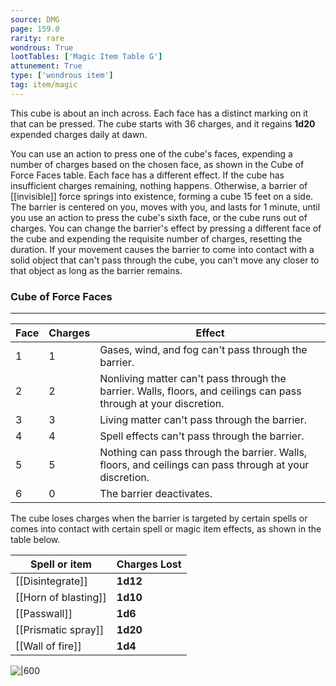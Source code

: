 ```yaml
---
source: DMG
page: 159.0
rarity: rare
wondrous: True
lootTables: ['Magic Item Table G']
attunement: True
type: ['wondrous item']
tag: item/magic
---
```


This cube is about an inch across. Each face has a distinct marking on it that can be pressed. The cube starts with 36 charges, and it regains **1d20** expended charges daily at dawn.

You can use an action to press one of the cube's faces, expending a number of charges based on the chosen face, as shown in the Cube of Force Faces table. Each face has a different effect. If the cube has insufficient charges remaining, nothing happens. Otherwise, a barrier of [[invisible]] force springs into existence, forming a cube 15 feet on a side. The barrier is centered on you, moves with you, and lasts for 1 minute, until you use an action to press the cube's sixth face, or the cube runs out of charges. You can change the barrier's effect by pressing a different face of the cube and expending the requisite number of charges, resetting the duration. If your movement causes the barrier to come into contact with a solid object that can't pass through the cube, you can't move any closer to that object as long as the barrier remains.

### Cube of Force Faces
---
|Face|Charges|Effect|
|--|--|-----------|
|1|1|Gases, wind, and fog can't pass through the barrier.|
|2|2|Nonliving matter can't pass through the barrier. Walls, floors, and ceilings can pass through at your discretion.|
|3|3|Living matter can't pass through the barrier.|
|4|4|Spell effects can't pass through the barrier.|
|5|5|Nothing can pass through the barrier. Walls, floors, and ceilings can pass through at your discretion.|
|6|0|The barrier deactivates.|

The cube loses charges when the barrier is targeted by certain spells or comes into contact with certain spell or magic item effects, as shown in the table below.

|Spell or item|Charges Lost|
|----|----------|
|[[Disintegrate]]|**1d12**|
|[[Horn of blasting]]|**1d10**|
|[[Passwall]]|**1d6**|
|[[Prismatic spray]]|**1d20**|
|[[Wall of fire]]|**1d4**|


![|600](https://5e.tools/img/items/DMG/Cube%20of%20Force.jpg)